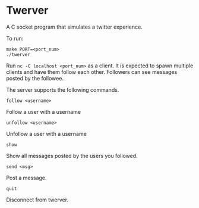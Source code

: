 # Twerver

A C socket program that simulates a twitter experience.

To run:
```
make PORT=<port_num>
./twerver
```

Run `nc -C localhost <port_num>` as a client. It is expected to spawn multiple clients and have them follow each other. Followers can see messages posted by the followee. 

The server supports the following commands.
```
follow <username>
```
Follow a user with a username
```
unfollow <username>
```
Unfollow a user with a username
```
show
```
Show all messages posted by the users you followed.
```
send <msg>
```
Post a message.
```
quit
```
Disconnect from twerver.
